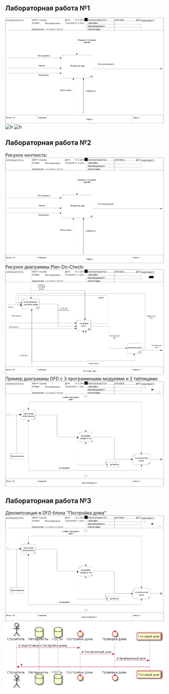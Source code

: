 ## Лабораторная работа №1<br>
![h](https://github.com/Andreyfrech/Andreyfrech.github.io/blob/master/Операция%20Построить%20дом%20_Ramus%20-%20проект1.rsf%20(незарегистрированная%20копия)_files/model.png?raw=true)
![h](http://www.plantuml.com/plantuml/png/TP0zJiCm7CNd-XH_TGA9GvHo0JPcAubeL3T6TYe6X0HbJ0_0W8IOM2t4XqERSeNd6_6Y2AaCdHA_Z_UJFV6rTlLoOPIVbzMLTdeXcT7UouqQJNKsltHsMULdrbWd5xEoBjJer3bxFIXJmmY3rkM5svTkrR0onajQfJli4DCA7zYazLYqbtFk2nxHfVlUJm_OqktutoWyOqTvg56atA0LlFEubNzkv7VzvnpX2Q6dq8e8s93M7808NljSdyRd2KVP2NX3P2i8VlOOBRuH1L-a17HCjCUytgpC2ybAbvb2JOegvnF-0W00)
![h](http://www.plantuml.com/plantuml/png/fPAnIWD148Rhp5CCLscHDn29yI6ibxirMNAvbTaD5aRGizG7i134oZO40tecUORPDtB2Ud2OrSPgXt_-_vjXs87pYlniMeARcEf2aPgYohqbl8BUKEMJ4TbPLPpQKgIpiV4QUYT4zZ8gmr8iOhHKQEfArntUpEbSEVrlOgdFFNgBP4PZZuKXdNjZAuZxyYkl-9Etl9ItGUKmuvTGXnkHtaEzQuO7v6TUVOlBh4q-yYRSxjHmnsinRgI-ZuGdCGeqrF8sRI31JO_xQqAC91ePj0UJPRUn6w4o9wQw-WStl41-atBDYmmIo_NxUB3FEeIKAERakl3ZlaTpCUxFWbHMcFFZNyuC0rqLyl--0000)

## Лабораторная работа №2<br>
Рисунок контекста:
![h](https://github.com/Andreyfrech/Andreyfrech.github.io/blob/master/Операция%20Построить%20дом%20_Ramus%20-%20проект1.rsf%20(незарегистрированная%20копия)_files/model.png?raw=true)
Рисунок диаграммы Plan-Do-Check: 
![h](https://github.com/Andreyfrech/Andreyfrech.github.io/blob/master/model%20(1).png?raw=true)
Пример диаграммы DFD с 3 программными модулями и 2 таблицами:
![h](https://github.com/Andreyfrech/Andreyfrech.github.io/blob/master/Декомпозиция%20А2.png?raw=true)


## Лабораторная работа №3<br>

Декомпозиция в DFD блока "Постройка дома" 
![h](https://github.com/Andreyfrech/Andreyfrech.github.io/blob/master/Декомпозиция%20А2.png?raw=true)
![h](https://github.com/Andreyfrech/Andreyfrech.github.io/blob/master/uml.png?raw=true)
